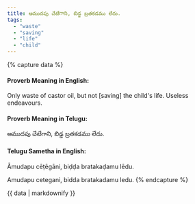 ```yaml
---
title: ఆముదపు చేటేగాని, బిడ్డ బ్రతకడము లేదు.
tags:
  - "waste"
  - "saving"
  - "life"
  - "child"
---
```


{% capture data %}
#### Proverb Meaning in English:
Only waste of castor oil, but not [saving] the child's life.
Useless endeavours.

#### Proverb Meaning in Telugu:
ఆముదపు చేటేగాని, బిడ్డ బ్రతకడము లేదు.

#### Telugu Sametha in English:
Āmudapu cēṭēgāni, biḍḍa bratakaḍamu lēdu.

Amudapu cetegani, bidda bratakadamu ledu.
{% endcapture %}

{{ data | markdownify }}

